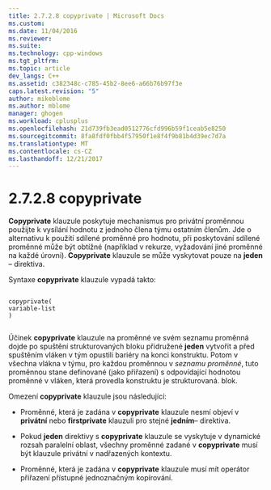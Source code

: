 ```yaml
---
title: 2.7.2.8 copyprivate | Microsoft Docs
ms.custom: 
ms.date: 11/04/2016
ms.reviewer: 
ms.suite: 
ms.technology: cpp-windows
ms.tgt_pltfrm: 
ms.topic: article
dev_langs: C++
ms.assetid: c382348c-c785-45b2-8ee6-a66b76b97f3e
caps.latest.revision: "5"
author: mikeblome
ms.author: mblome
manager: ghogen
ms.workload: cplusplus
ms.openlocfilehash: 21d739fb3ead0512776cfd996b59f1ceab5e8250
ms.sourcegitcommit: 8fa8fdf0fbb4f57950f1e8f4f9b81b4d39ec7d7a
ms.translationtype: MT
ms.contentlocale: cs-CZ
ms.lasthandoff: 12/21/2017
---
```

# <a name="2728-copyprivate"></a>2.7.2.8 copyprivate
**Copyprivate** klauzule poskytuje mechanismus pro privátní proměnnou použijte k vysílání hodnotu z jednoho člena týmu ostatním členům. Jde o alternativu k použití sdílené proměnné pro hodnotu, při poskytování sdílené proměnné může být obtížné (například v rekurze, vyžadování jiné proměnné na každé úrovni). **Copyprivate** klauzule se může vyskytovat pouze na **jeden** – direktiva.  
  
 Syntaxe **copyprivate** klauzule vypadá takto:  
  
```  
  
copyprivate(  
variable-list  
)  
  
```  
  
 Účinek **copyprivate** klauzule na proměnné ve svém seznamu proměnná dojde po spuštění strukturovaných bloku přidružené **jeden** vytvořit a před spuštěním vláken v tým opustili bariéry na konci konstruktu. Potom v všechna vlákna v týmu, pro každou proměnnou v *seznamu proměnné*, tuto proměnnou stane definované (jako přiřazení) s odpovídající hodnotou proměnné v vláken, která provedla konstruktu je strukturovaná. blok.  
  
 Omezení **copyprivate** klauzule jsou následující:  
  
-   Proměnné, která je zadána v **copyprivate** klauzule nesmí objeví v **privátní** nebo **firstprivate** klauzuli pro stejné **jedním**– direktiva.  
  
-   Pokud **jeden** direktivy s **copyprivate** klauzule se vyskytuje v dynamické rozsah paralelní oblast, všechny proměnné zadané v **copyprivate** musí být klauzule privátní v nadřazených kontextu.  
  
-   Proměnné, která je zadána v **copyprivate** klauzule musí mít operátor přiřazení přístupné jednoznačným kopírování.